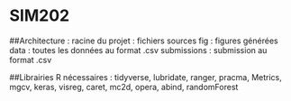 # SIM202
##Architecture : 
racine du projet : fichiers sources
fig : figures générées
data : toutes les données au format .csv
submissions : submission au format .csv

##Librairies R nécessaires :
tidyverse, lubridate, ranger, pracma, Metrics, mgcv, keras, visreg, caret, mc2d, opera, abind, randomForest
